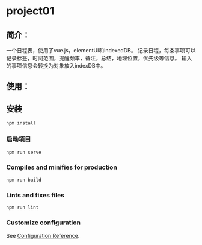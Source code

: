 # project01
## 简介：
一个日程表，使用了vue.js，elementUI和indexedDB。
记录日程，每条事项可以记录标签，时间范围，提醒频率，备注，总结，地理位置，优先级等信息。
输入的事项信息会转换为对象放入indexDB中。

## 使用：
## 安装
```
npm install
```

### 启动项目
```
npm run serve
```

### Compiles and minifies for production
```
npm run build
```

### Lints and fixes files
```
npm run lint
```

### Customize configuration
See [Configuration Reference](https://cli.vuejs.org/config/).
